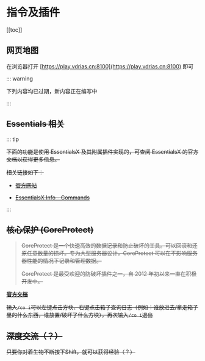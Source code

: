 # 指令及插件

[[toc]]

## 网页地图

在浏览器打开 [https://play.vdrias.cn:8100](https://play.vdrias.cn:8100) 即可

::: warning 

下列内容均已过期，新内容正在编写中

:::

## ~~Essentials 相关~~

::: tip

~~下面的功能是使用 EssentialsX 及其附属插件实现的，可查阅 EssentialsX 的官方文档以获得更多信息。~~

~~相关链接如下：~~

- ~~[官方网站](https://essentialsx.net/)~~

- ~~[EssentialsX Info - Commands](https://essinfo.xeya.me/commands.html)~~

:::

## ~~核心保护 (CoreProtect)~~
> ~~CoreProtect 是一个快速高效的数据记录和防止破坏的工具。可以回滚和还原任意数量的损坏。专为大型服务器设计，CoreProtect 可以在不影响服务器性能的情况下记录和管理数据。~~
>
> ~~CoreProtect 是最受欢迎的防破坏插件之一，自 2012 年初以来一直在积极开发中。~~

~~[**官方文档**](https://www.spigotmc.org/resources/coreprotect.8631/)~~

~~输入`/co i`可以左键点击方块、右键点击箱子查询日志（例如：谁放进去/拿走箱子里的什么东西，谁放置/破坏了什么方块），再次输入`/co i`退出~~

## ~~深度交流（？）~~

~~只要你对着生物不断按下Shift，就可以获得经验（？）~~
